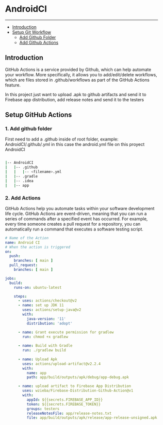 # AndroidCI

---
* [Introduction](#Introduction)
* [Setup Git Workflow](#Setup-GitHub-Actions)
    * [Add Github Folder](#1.-Add-github-folder)
    * [Add Github Actions](#2.-Add-Actions)

## Introduction

GitHub Actions is a service provided by Github, which can help automate your workflow. More specifically, it allows you to add/edit/delete workflows, which are files stored in .github/workflows as part of the GitHub Actions feature.

In this project just want to upload .apk to github artifacts and send it to Firebase app distribution, add release notes and send it to the testers

## Setup GitHub Actions

### 1. Add github folder

First need to add a .github inside of root folder, example: AndroidCI/.github/<filename>.yml in this case the android.yml file on this proyect AndroidCI

```bash

|-- AndroidCI
|   |-- .github
|   |   |-- <filename>.yml
|   |-- .gradle
|   |-- .idea
|   |-- app

```

### 2. Add Actions

GitHub Actions help you automate tasks within your software development life cycle. GitHub Actions are event-driven, meaning that you can run a series of commands after a specified event has occurred. For example, every time someone creates a pull request for a repository, you can automatically run a command that executes a software testing script.

```yml
# Name of the Action
name: Android CI
# When the action is triggered
on:
  push:
    branches: [ main ]
  pull_request:
    branches: [ main ]

jobs:
  build:
    runs-on: ubuntu-latest

    steps:
      - uses: actions/checkout@v2
      - name: set up JDK 11
        uses: actions/setup-java@v2
        with:
          java-version: '11'
          distribution: 'adopt'

      - name: Grant execute permission for gradlew
        run: chmod +x gradlew
        
      - name: Build with Gradle
        run: ./gradlew build
        
      - name: Upload Apk
        uses: actions/upload-artifact@v2.2.4
        with:
          name: app
          path: app/build/outputs/apk/debug/app-debug.apk

      - name: upload artifact to Firebase App Distribution
        uses: wzieba/Firebase-Distribution-Github-Action@v1
        with:
          appId: ${{secrets.FIREBASE_APP_ID}}
          token: ${{secrets.FIREBASE_TOKEN}}
          groups: testers
          releaseNotesFile: app/release-notes.txt
          file: app/build/outputs/apk/release/app-release-unsigned.apk
```